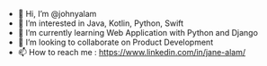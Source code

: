 - 👋 Hi, I’m @johnyalam
- 👀 I’m interested in Java, Kotlin, Python, Swift
- 🌱 I’m currently learning Web Application with Python and Django
- 💞️ I’m looking to collaborate on Product Development
- 📫 How to reach me : https://www.linkedin.com/in/jane-alam/

<!---
johnyalam/johnyalam is a ✨ special ✨ repository because its `README.md` (this file) appears on your GitHub profile.
You can click the Preview link to take a look at your changes.
--->
